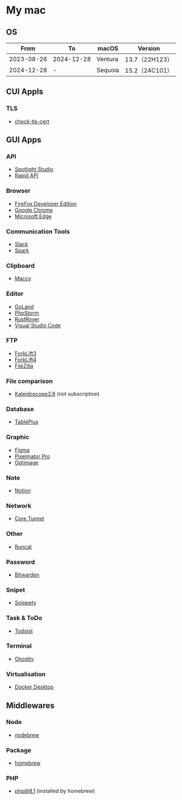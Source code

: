 # My mac

## OS

| From       | To         | macOS   | Version      |
|------------|------------|---------|--------------|
| 2023-08-26 | 2024-12-28 | Ventura | 13.7（22H123） |
| 2024-12-28 | -          | Sequoia | 15.2（24C101） |


## CUI Appls

### TLS

* [check-tls-cert](https://github.com/heartbeatsjp/check-tls-cert)

## GUI Apps

### API

* [Spotlight Studio](https://stoplight.io/solutions)
* [Rapid API](https://rapidapi.com)

### Browser

* [FireFox Developer Edition](https://www.mozilla.org/ja/firefox/developer/)
* [Google Chrome](https://www.google.com/intl/ja_jp/chrome/dr/download/?brand=OZZY&ds_kid=43700080724388238&gclsrc=aw.ds&gad_source=1&gbraid=0AAAAADpV5HMnvKcgf81zLJmA8qpY5Dgzs&gclid=Cj0KCQiAvvO7BhC-ARIsAGFyToWt1b9MGNL5UR15efXCKsAbu6R5jsxJlFtzmTzpVavwiZhXq-2QGL0aApUOEALw_wcB)
* [Microsoft Edge](https://www.microsoft.com/ja-jp/edge/)

### Communication Tools

* [Slack](https://slack.com/intl/ja-jp)
* [Spark](https://sparkmailapp.com/ja)

### Clipboard

* [Maccy](https://maccy.app)

### Editor

* [GoLand](https://www.jetbrains.com/ja-jp/go/)
* [PhpStorm](https://www.jetbrains.com/ja-jp/phpstorm/)
* [RustRover](https://www.jetbrains.com/ja-jp/rust/)
* [Visual Studio Code](https://azure.microsoft.com/ja-jp/products/visual-studio-code)

### FTP

* [ForkLift3](https://blog.binarynights.com/tag/forklift-3/)
* [ForkLift4](https://binarynights.com)
* [FileZilla](https://filezilla-project.org)

### File comparison

* [Kaleidoscope3.9](https://kaleidoscope.app) (not subscription)

### Database

* [TablePlus](https://tableplus.com)

### Graphic

* [Figma](https://www.figma.com/ja-jp/)
* [Pixelmator Pro](https://www.pixelmator.com/pro/)
* [Optimage](https://optimage.app)

### Note

* [Notion](https://www.notion.com/ja)

### Network

* [Core Tunnel](https://codinn.com/tunnel/)

### Other

* [Runcat](https://kyome.io/runcat/)

### Password

* [Bitwarden](https://bitwarden.com/ja-jp/)

### Snipet

* [Snippety](https://snippety.app)

### Task & ToDo

* [Todoist](https://todoist.com/ja)

### Terminal

* [Ghostty](https://github.com/ghostty-org/ghostty)

### Virtualisation

* [Docker Desktop](https://www.docker.com/ja-jp/products/docker-desktop/)

## Middlewares

### Node

* [nodebrew](https://github.com/hokaccha/nodebrew)

### Package

* [homebrew](https://brew.sh/ja/)

### PHP

* php@8.1 (installed by homebrew)
